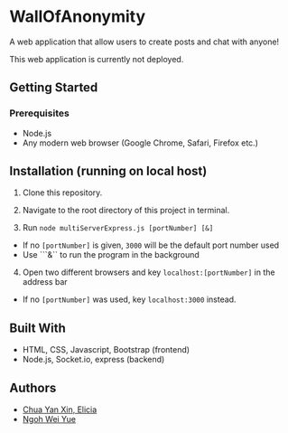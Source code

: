 # WallOfAnonymity

A web application that allow users to create posts and chat with anyone!

This web application is currently not deployed.

## Getting Started

### Prerequisites

- Node.js
- Any modern web browser (Google Chrome, Safari, Firefox etc.)

## Installation (running on local host)

1. Clone this repository.

2. Navigate to the root directory of this project in terminal.

3. Run ```node multiServerExpress.js [portNumber] [&]```
  * If no ```[portNumber]``` is given, ```3000``` will be the default port number used
  * Use ```&`` to run the program in the background

4. Open two different browsers and key ```localhost:[portNumber]``` in the address bar
  * If no ```[portNumber]``` was used, key ```localhost:3000``` instead.


## Built With

* HTML, CSS, Javascript, Bootstrap (frontend)
* Node.js, Socket.io, express (backend)

## Authors

* [Chua Yan Xin, Elicia](https://github.com/iileesha)
* [Ngoh Wei Yue](https://github.com/nweiyue)
